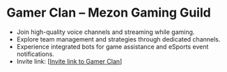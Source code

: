 # Gamer Clan – Mezon Gaming Guild

* Join high-quality voice channels and streaming while gaming.
* Explore team management and strategies through dedicated channels.
* Experience integrated bots for game assistance and eSports event notifications.
* Invite link: \[[Invite link to Gamer Clan](https://mezon.ai/invite/1971122683512885248)]
